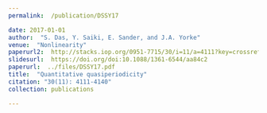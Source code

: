 ```yaml
---
permalink:  /publication/DSSY17

date: 2017-01-01
author:  "S. Das, Y. Saiki, E. Sander, and J.A. Yorke"
venue:  "Nonlinearity"
paperurl2:  http://stacks.iop.org/0951-7715/30/i=11/a=4111?key=crossref.e793ada310b40df41adcc8e49037832e
slidesurl:  https://doi.org/doi:10.1088/1361-6544/aa84c2
paperurl:  ../files/DSSY17.pdf
title:  "Quantitative quasiperiodicity"
citation: "30(11): 4111-4140"
collection: publications

---
```

